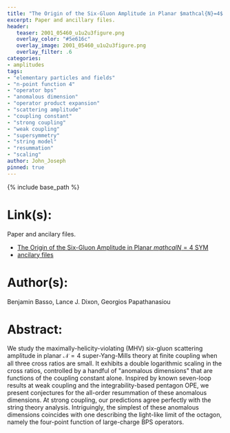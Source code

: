 ```yaml
---
title: "The Origin of the Six-Gluon Amplitude in Planar $mathcal{N}=4$ SYM"
excerpt: Paper and ancillary files.
header:
   teaser: 2001_05460_u1u2u3figure.png
   overlay_color: "#5e616c"
   overlay_image: 2001_05460_u1u2u3figure.png
   overlay_filter: .6
categories:
- amplitudes
tags:
- "elementary particles and fields"
- "n-point function 4"
- "operator bps"
- "anomalous dimension"
- "operator product expansion"
- "scattering amplitude"
- "coupling constant"
- "strong coupling"
- "weak coupling"
- "supersymmetry"
- "string model"
- "resummation"
- "scaling"
author: John_Joseph
pinned: true
---
```

{% include base_path %}

# Link(s):
Paper and ancilary files.
  * [The Origin of the Six-Gluon Amplitude in Planar $mathcal{N}=4$ SYM](https://arxiv.org/abs/2001.05460)
  * [ancilary files](https://arxiv.org/src/2001.05460/anc)

# Author(s):
Benjamin Basso, Lance J. Dixon, Georgios Papathanasiou

# Abstract:
We study the maximally-helicity-violating (MHV) six-gluon scattering amplitude in planar $\mathcal{N} = 4$ super-Yang-Mills theory at finite coupling when all three cross ratios are small. It exhibits a double logarithmic scaling in the cross ratios, controlled by a handful of "anomalous dimensions" that are functions of the coupling constant alone. Inspired by known seven-loop results at weak coupling and the integrability-based pentagon OPE, we present conjectures for the all-order resummation of these anomalous dimensions. At strong coupling, our predictions agree perfectly with the string theory analysis. Intriguingly, the simplest of these anomalous dimensions coincides with one describing the light-like limit of the octagon, namely the four-point function of large-charge BPS operators.